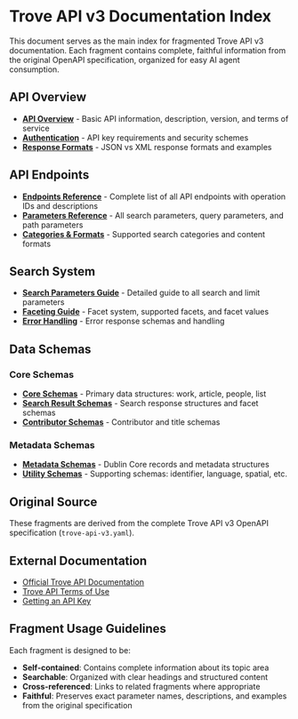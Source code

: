 # Trove API v3 Documentation Index

This document serves as the main index for fragmented Trove API v3 documentation. Each fragment contains complete, faithful information from the original OpenAPI specification, organized for easy AI agent consumption.

## API Overview

- **[API Overview](./trove-api-overview.md)** - Basic API information, description, version, and terms of service
- **[Authentication](./trove-api-authentication.md)** - API key requirements and security schemes
- **[Response Formats](./trove-response-formats.md)** - JSON vs XML response formats and examples

## API Endpoints

- **[Endpoints Reference](./trove-api-endpoints.md)** - Complete list of all API endpoints with operation IDs and descriptions
- **[Parameters Reference](./trove-api-parameters.md)** - All search parameters, query parameters, and path parameters
- **[Categories & Formats](./trove-api-categories.md)** - Supported search categories and content formats

## Search System

- **[Search Parameters Guide](./trove-search-parameters.md)** - Detailed guide to all search and limit parameters
- **[Faceting Guide](./trove-faceting.md)** - Facet system, supported facets, and facet values
- **[Error Handling](./trove-error-handling.md)** - Error response schemas and handling

## Data Schemas

### Core Schemas
- **[Core Schemas](./trove-schemas-core.md)** - Primary data structures: work, article, people, list
- **[Search Result Schemas](./trove-schemas-search.md)** - Search response structures and facet schemas
- **[Contributor Schemas](./trove-schemas-contributor.md)** - Contributor and title schemas

### Metadata Schemas  
- **[Metadata Schemas](./trove-schemas-metadata.md)** - Dublin Core records and metadata structures
- **[Utility Schemas](./trove-schemas-utility.md)** - Supporting schemas: identifier, language, spatial, etc.

## Original Source

These fragments are derived from the complete Trove API v3 OpenAPI specification (`trove-api-v3.yaml`).

## External Documentation

- [Official Trove API Documentation](https://trove.nla.gov.au/about/create-something/using-api)
- [Trove API Terms of Use](https://trove.nla.gov.au/about/create-something/using-api/trove-api-terms-use)
- [Getting an API Key](https://trove.nla.gov.au/about/create-something/using-api#getting-an-api-key)

## Fragment Usage Guidelines

Each fragment is designed to be:
- **Self-contained**: Contains complete information about its topic area
- **Searchable**: Organized with clear headings and structured content
- **Cross-referenced**: Links to related fragments where appropriate  
- **Faithful**: Preserves exact parameter names, descriptions, and examples from the original specification